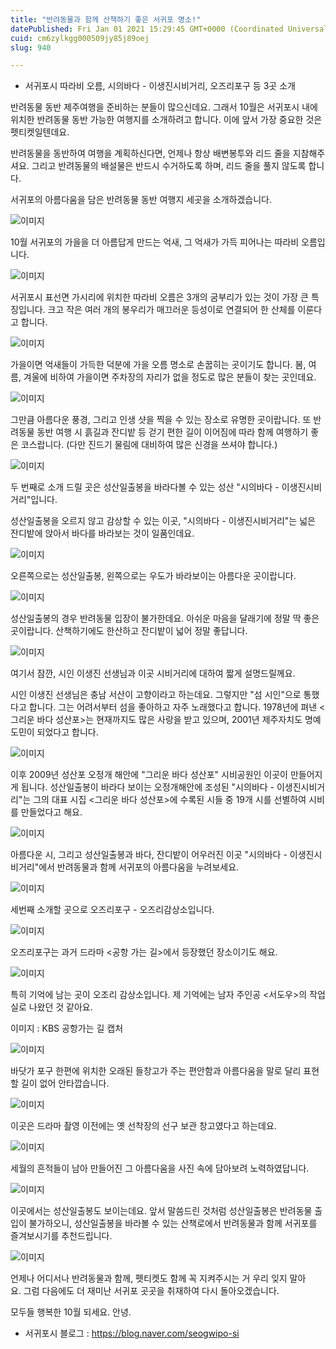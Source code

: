 ```yaml
---
title: "반려동물과 함께 산책하기 좋은 서귀포 명소!"
datePublished: Fri Jan 01 2021 15:29:45 GMT+0000 (Coordinated Universal Time)
cuid: cm6zylkgg000509jy85j89oej
slug: 940

---
```



- 서귀포시 따라비 오름, 시의바다 - 이생진시비거리, 오즈리포구 등 3곳 소개

반려동물 동반 제주여행을 준비하는 분들이 많으신데요. 그래서 10월은 서귀포시 내에 위치한 반려동물 동반 가능한 여행지를 소개하려고 합니다. 이에 앞서 가장 중요한 것은 펫티켓일텐데요.

반려동물을 동반하여 여행을 계획하신다면, 언제나 항상 배변봉투와 리드 줄을 지참해주셔요. 그리고 반려동물의 배설물은 반드시 수거하도록 하며, 리드 줄을 풀지 않도록 합니다.

서귀포의 아름다움을 담은 반려동물 동반 여행지 세곳을 소개하겠습니다.

![이미지](https://cdn.hashnode.com/res/hashnode/image/upload/v1739246690408/f46c61c6-8147-433a-9e18-0b2c13373db5.png)

10월 서귀포의 가을을 더 아름답게 만드는 억새, 그 억새가 가득 피어나는 따라비 오름입니다.

![이미지](https://cdn.hashnode.com/res/hashnode/image/upload/v1739246692759/a503736b-5724-4cb6-abcd-646012ce5b1b.png)

서귀포시 표선면 가시리에 위치한 따라비 오름은 3개의 굼부리가 있는 것이 가장 큰 특징입니다. 크고 작은 여러 개의 봉우리가 매끄러운 등성이로 연결되어 한 산체를 이룬다고 합니다.

![이미지](https://cdn.hashnode.com/res/hashnode/image/upload/v1739246695618/ad8e3059-9f22-4e34-97dc-e4cfcf0970ad.png)

가을이면 억새들이 가득한 덕분에 가을 오름 명소로 손꿉히는 곳이기도 합니다. 봄, 여름, 겨울에 비하여 가을이면 주차장의 자리가 없을 정도로 많은 분들이 찾는 곳인데요.

![이미지](https://cdn.hashnode.com/res/hashnode/image/upload/v1739246698096/022d1f48-4547-4b5a-a9d1-0f49ddaee666.png)

그만큼 아름다운 풍경, 그리고 인생 샷을 찍을 수 있는 장소로 유명한 곳이랍니다. 또 반려동물 동반 여행 시 흙길과 잔디밭 등 걷기 편한 길이 이어짐에 따라 함께 여행하기 좋은 코스랍니다. (다만 진드기 물림에 대비하여 많은 신경을 쓰셔야 합니다.)

![이미지](https://cdn.hashnode.com/res/hashnode/image/upload/v1739246700376/030b9f89-2cc1-414b-ada1-421cf80d7c4b.png)

두 번째로 소개 드릴 곳은 성산일출봉을 바라다볼 수 있는 성산 "시의바다 - 이생진시비거리"입니다.

성산일출봉을 오르지 않고 감상할 수 있는 이곳, "시의바다 - 이생진시비거리"는 넓은 잔디밭에 앉아서 바다를 바라보는 것이 일품인데요.

![이미지](https://cdn.hashnode.com/res/hashnode/image/upload/v1739246702406/ca5f9b38-62c1-4140-a094-ed591c7f8594.png)

오른쪽으로는 성산일출봉, 왼쪽으로는 우도가 바라보이는 아름다운 곳이랍니다.

![이미지](https://cdn.hashnode.com/res/hashnode/image/upload/v1739246704927/940c83fd-80b3-47a7-8477-475941edc9d0.png)

성산일출봉의 경우 반려동물 입장이 불가한데요. 아쉬운 마음을 달래기에 정말 딱 좋은 곳이랍니다. 산책하기에도 한산하고 잔디밭이 넓어 정말 좋답니다.

![이미지](https://cdn.hashnode.com/res/hashnode/image/upload/v1739246707404/19eb7749-9e6d-46d7-acc1-3921bb9dd927.png)

여기서 잠깐, 시인 이생진 선생님과 이곳 시비거리에 대하여 짧게 설명드릴께요.

시인 이생진 선생님은 충남 서산이 고향이라고 하는데요. 그렇지만 "섬 시인"으로 통했다고 합니다. 그는 어려서부터 섬을 좋아하고 자주 노래했다고 합니다. 1978년에 펴낸 <그리운 바다 성산포>는 현재까지도 많은 사랑을 받고 있으며, 2001년 제주자치도 명예도민이 되었다고 합니다.

![이미지](https://cdn.hashnode.com/res/hashnode/image/upload/v1739246709935/7b2fb992-b7f8-4c84-a8d9-6aa55853eac7.png)

이후 2009년 성산포 오정개 해안에 "그리운 바다 성산포" 시비공원인 이곳이 만들어지게 됩니다. 성산일출봉이 바라다 보이는 오정개해안에 조성된 "시의바다 - 이생진시비거리"는 그의 대표 시집 <그리운 바다 성산포>에 수록된 시들 중 19개 시를 선별하여 시비를 만들었다고 해요.

![이미지](https://cdn.hashnode.com/res/hashnode/image/upload/v1739246712810/6eaa5923-3682-4735-b742-a7a631b09448.png)

아름다운 시, 그리고 성산일출봉과 바다, 잔디밭이 어우러진 이곳 "시의바다 - 이생진시비거리"에서 반려동물과 함께 서귀포의 아름다움을 누려보세요.

![이미지](https://cdn.hashnode.com/res/hashnode/image/upload/v1739246714700/1ab64697-1c57-405f-b8da-b829ff86102f.png)

세번째 소개할 곳으로 오즈리포구 - 오즈리감상소입니다.

![이미지](https://cdn.hashnode.com/res/hashnode/image/upload/v1739246716825/f76909b4-6013-440e-8a01-e253379f2270.png)

오즈리포구는 과거 드라마 <공항 가는 길>에서 등장했던 장소이기도 해요.

![이미지](https://cdn.hashnode.com/res/hashnode/image/upload/v1739246719374/12141707-af5b-4694-8b9c-43b683e94529.png)

특히 기억에 남는 곳이 오조리 감상소입니다. 제 기억에는 남자 주인공 <서도우>의 작업실로 나왔던 것 같아요.

이미지 : KBS 공항가는 길 캡처

![이미지](https://cdn.hashnode.com/res/hashnode/image/upload/v1739246722160/1b9fd0fb-39a2-45bf-8cda-cde8f0b6732d.png)

바닷가 포구 한편에 위치한 오래된 들창고가 주는 편안함과 아름다움을 말로 달리 표현할 길이 없어 안타깝습니다.

![이미지](https://cdn.hashnode.com/res/hashnode/image/upload/v1739246724304/6cbb1cf1-8e3e-4949-a36e-4041741dec31.png)

이곳은 드라마 촬영 이전에는 옛 선착장의 선구 보관 창고였다고 하는데요.

![이미지](https://cdn.hashnode.com/res/hashnode/image/upload/v1739246726896/4fd174dd-ac52-403b-a914-3ef00e00f540.png)

세월의 흔적들이 남아 만들어진 그 아름다움을 사진 속에 담아보려 노력하였답니다.

![이미지](https://cdn.hashnode.com/res/hashnode/image/upload/v1739246729314/b5c6836b-d269-4112-b785-d808d9fd3825.png)

이곳에서는 성산일출봉도 보이는데요. 앞서 말씀드린 것처럼 성산일출봉은 반려동물 출입이 불가하오니, 성산일출봉을 바라볼 수 있는 산책로에서 반려동물과 함께 서귀포를 즐겨보시기를 추천드립니다.

![이미지](https://cdn.hashnode.com/res/hashnode/image/upload/v1739246731980/011de648-fba5-4e0f-8798-29803e731dbb.png)

언제나 어디서나 반려동물과 함께, 펫티켓도 함께 꼭 지켜주시는 거 우리 잊지 말아요. 그럼 다음에도 더 재미난 서귀포 곳곳을 취재하여 다시 돌아오겠습니다.

모두들 행복한 10월 되세요. 안녕.

- 서귀포시 블로그 : https://blog.naver.com/seogwipo-si